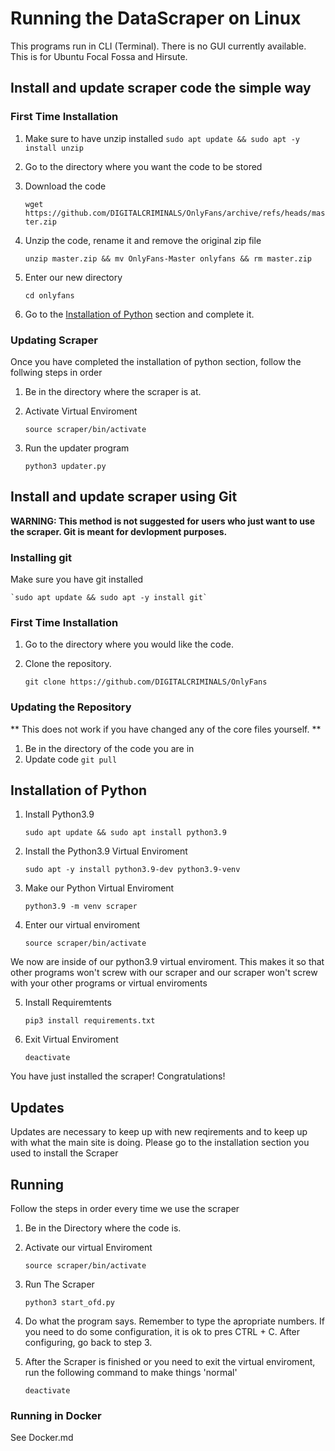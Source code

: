 # Running the DataScraper on Linux

This programs run in CLI (Terminal). There is no GUI currently available.
This is for Ubuntu Focal Fossa and Hirsute.

## Install and update scraper code the simple way

### First Time Installation

1. Make sure to have unzip installed
`sudo apt update && sudo apt -y install unzip`

2. Go to the directory where you want the code to be stored

3. Download the code

	`wget https://github.com/DIGITALCRIMINALS/OnlyFans/archive/refs/heads/master.zip`

4. Unzip the code, rename it and remove the original zip file

	`unzip master.zip && mv OnlyFans-Master onlyfans && rm master.zip`

5. Enter our new directory

	`cd onlyfans`

6. Go to the [Installation of Python](#Installation-of-Python) section and complete it.

### Updating Scraper
Once you have completed the installation of python section, follow the follwing steps in order

1. Be in the directory where the scraper is at.

2. Activate Virtual Enviroment

	`source scraper/bin/activate`

3. Run the updater program

	`python3 updater.py`

## Install and update scraper using Git

**WARNING: This method is not suggested for users who just want to use the scraper. Git is meant for devlopment purposes.**

### Installing git
Make sure you have git installed

	`sudo apt update && sudo apt -y install git`

### First Time Installation
1. Go to the directory where you would like the code.

2. Clone the repository.

	`git clone https://github.com/DIGITALCRIMINALS/OnlyFans`

### Updating the Repository
** This does not work if you have changed any of the core files yourself. **
1. Be in the directory of the code you are in
2. Update code
	`git pull`

## Installation of Python

1. Install Python3.9

	`sudo apt update && sudo apt install python3.9`

2. Install the Python3.9 Virtual Enviroment

	`sudo apt -y install python3.9-dev python3.9-venv`

3. Make our Python Virtual Enviroment

	`python3.9 -m venv scraper`

4. Enter our virtual enviroment

	`source scraper/bin/activate`

We now are inside of our python3.9 virtual enviroment. This makes it so that other programs won't screw with our scraper and our scraper won't screw with your other programs or virtual enviroments

5. Install Requiremtents

	`pip3 install requirements.txt`

6. Exit Virtual Enviroment

	`deactivate`

You have just installed the scraper! Congratulations!

## Updates
Updates are necessary to keep up with new reqirements and to keep up with what the main site is doing. Please go to the installation section you used to install the Scraper

## Running
Follow the steps in order every time we use the scraper

1. Be in the Directory where the code is.

2. Activate our virtual Enviroment

	`source scraper/bin/activate`

3. Run The Scraper

	`python3 start_ofd.py`

4. Do what the program says. Remember to type the apropriate numbers. If you need to do some configuration, it is ok to pres CTRL + C. After configuring, go back to step 3.

5. After the Scraper is finished or you need to exit the virtual enviroment, run the following command to make things 'normal'

	`deactivate`

### Running in Docker

See Docker.md
